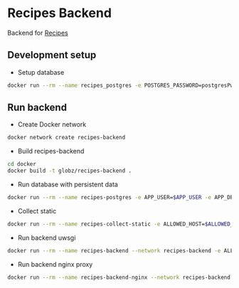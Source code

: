 # Recipes Backend

Backend for [Recipes](https://github.com/globz-eu/recipes)

## Development setup

* Setup database

```bash
docker run --rm --name recipes_postgres -e POSTGRES_PASSWORD=postgresPw -it -p 5432:5432 -v $PWD/init-user-db.sh:/docker-entrypoint-initdb.d/init-user-db.sh -d postgres
```

## Run backend

* Create Docker network

```bash
docker network create recipes-backend
```

* Build recipes-backend

```bash
cd docker
docker build -t globz/recipes-backend .
```

* Run database with persistent data

```bash
docker run --rm --name recipes-postgres -e APP_USER=$APP_USER -e APP_DB=$APP_DB -e APP_TEST_DB=recipes-test -e APP_USER_PASSWORD=$APP_USER_PASSWORD --network recipes-backend -p 5432:5432 -v $PWD/database:/var/lib/postgresql/data -d globz/postgres
```

* Collect static

```bash
docker run --rm --name recipes-collect-static -e ALLOWED_HOST=$ALLOWED_HOST -e DB_HOST=$DB_HOST -e APP_USER=$APP_USER -e APP_DB=$APP_DB -e APP_USER_PASSWORD=$APP_USER_PASSWORD -v $PWD/static:/usr/src/app/static globz/recipes-backend -c
```

* Run backend uwsgi

```bash
docker run --rm --name recipes-backend --network recipes-backend -e ALLOWED_HOST=$ALLOWED_HOST -e DB_HOST=$DB_HOST -e APP_USER=$APP_USER -e APP_DB=$APP_DB -e APP_USER_PASSWORD=$APP_USER_PASSWORD -p 3031:3031 globz/recipes-backend -r
```

* Run backend nginx proxy

```bash
docker run --rm --name recipes-backend-nginx --network recipes-backend -p 8000:80 -e APP_HOST=$APP_HOST -e APP_PORT=3031 -e APP_NAME=$APP_NAME -v $PWD/static:/usr/nginx/html/recipes-backend/static globz/nginx-uwsgi-gateway
```
